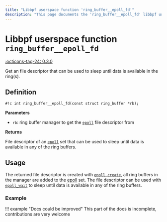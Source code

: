 ```yaml
---
title: "Libbpf userspace function 'ring_buffer__epoll_fd'"
description: "This page documents the 'ring_buffer__epoll_fd' libbpf userspace function, including its definition, usage, and examples."
---
```

# Libbpf userspace function `ring_buffer__epoll_fd`

<!-- [LIBBPF_TAG] -->
[:octicons-tag-24: 0.3.0](https://github.com/libbpf/libbpf/releases/tag/v0.3.0)
<!-- [/LIBBPF_TAG] -->

Get an file descriptor that can be used to sleep until data is available in the ring(s).

## Definition

`#!c int ring_buffer__epoll_fd(const struct ring_buffer *rb);`

**Parameters**

- `rb`: ring buffer manager to get the [`epoll`](https://man7.org/linux/man-pages/man7/epoll.7.html) file descriptor from

**Returns**

File descriptor of an [`epoll`](https://man7.org/linux/man-pages/man7/epoll.7.html) set that can be used to sleep until data is available in any of the ring buffers.

## Usage

The returned file descriptor is created with [`epoll_create`](https://man7.org/linux/man-pages/man2/epoll_create.2.html), all ring buffers in the manager are added to the [epoll](https://man7.org/linux/man-pages/man7/epoll.7.html) set. The file descriptor can be used with [`epoll_wait`](https://man7.org/linux/man-pages/man2/epoll_wait.2.html) to sleep until data is available in any of the ring buffers.

### Example

!!! example "Docs could be improved"
    This part of the docs is incomplete, contributions are very welcome
